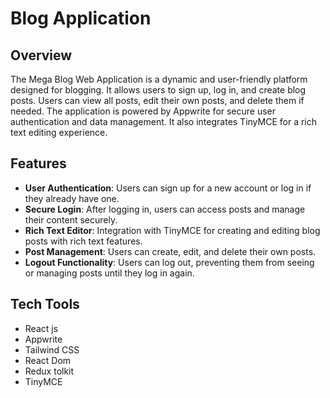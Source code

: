 # Blog Application


## Overview
The Mega Blog Web Application is a dynamic and user-friendly platform designed for blogging. It allows users to sign up, log in, and create blog posts. Users can view all posts, edit their own posts, and delete them if needed. The application is powered by Appwrite for secure user authentication and data management. It also integrates TinyMCE for a rich text editing experience.


## Features

- **User Authentication**: Users can sign up for a new account or log in if they already have one.
- **Secure Login**: After logging in, users can access posts and manage their content securely.
- **Rich Text Editor**: Integration with TinyMCE for creating and editing blog posts with rich text features.
- **Post Management**: Users can create, edit, and delete their own posts.
- **Logout Functionality**: Users can log out, preventing them from seeing or managing posts until they log in again.

## Tech Tools

- React js
- Appwrite
- Tailwind CSS
- React Dom
- Redux tolkit
- TinyMCE